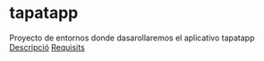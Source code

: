 # tapatapp
Proyecto de entornos donde dasarollaremos el aplicativo tapatapp
[Descripció](Descripció.md)
[Requisits](Requisits.md)
